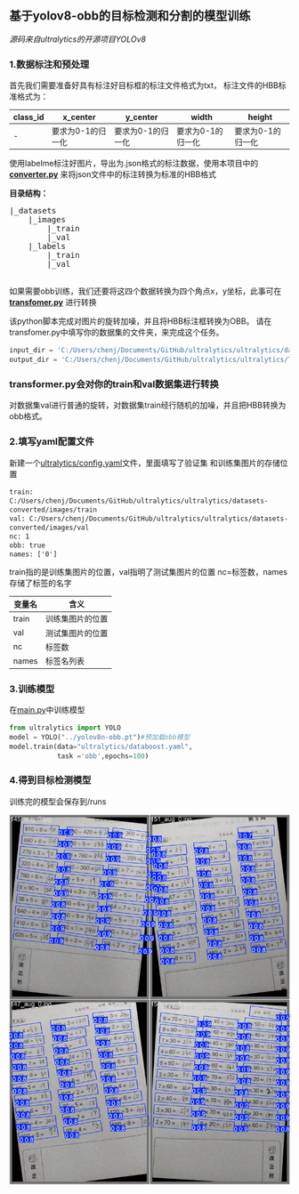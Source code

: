 ## 基于yolov8-obb的目标检测和分割的模型训练

*源码来自ultralytics的开源项目YOLOv8*

### 1.数据标注和预处理

首先我们需要准备好具有标注好目标框的标注文件格式为txt，
标注文件的HBB标准格式为：

| class_id | x_center   | y_center   | width      | height     |
|----------|------------|------------|------------|------------|
| -        | 要求为0-1的归一化 | 要求为0-1的归一化 | 要求为0-1的归一化 | 要求为0-1的归一化 |

使用labelme标注好图片，导出为.json格式的标注数据，使用本项目中的
**[converter.py](transfomer.py)** 来将json文件中的标注转换为标准的HBB格式

**目录结构：**
<pre>
|_datasets
    |_images
        |_train
        |_val
    |_labels
        |_train
        |_val

</pre>


如果需要obb训练，我们还要将这四个数据转换为四个角点x，y坐标，此事可在
**[transfomer.py](transfomer.py)** 进行转换

该python脚本完成对图片的旋转加噪，并且将HBB标注框转换为OBB。
请在transfomer.py中填写你的数据集的文件夹，来完成这个任务。

```python
input_dir = 'C:/Users/chenj/Documents/GitHub/ultralytics/ultralytics/datasets'
output_dir = 'C:/Users/chenj/Documents/GitHub/ultralytics/ultralytics/Traindatasets-test'
```

### transformer.py会对你的train和val数据集进行转换
对数据集val进行普通的旋转，对数据集train经行随机的加噪，并且把HBB转换为
obb格式。

### 2.填写yaml配置文件

新建一个[ultralytics/config.yaml](ultralytics/config.yaml)文件，里面填写了验证集
和训练集图片的存储位置

    train: C:/Users/chenj/Documents/GitHub/ultralytics/ultralytics/datasets-converted/images/train
    val: C:/Users/chenj/Documents/GitHub/ultralytics/ultralytics/datasets-converted/images/val
    nc: 1
    obb: true
    names: ['0']

train指的是训练集图片的位置，val指明了测试集图片的位置
nc=标签数，names存储了标签的名字

| 变量名     | 含义        |
|---------|-----------|
| train   | 训练集图片的位置  |
| val     | 测试集图片的位置  |
| nc      | 标签数       |
| names   | 标签名列表     |

### 3.训练模型

在[main.py](ultralytics/main.py)中训练模型
```python
from ultralytics import YOLO
model = YOLO("../yolov8n-obb.pt")#预加载obb模型
model.train(data="ultralytics/databoost.yaml",
            task ='obb',epochs=100)
```

### 4.得到目标检测模型

训练完的模型会保存到/runs

![example](examples/val_batch0_pred.jpg)

